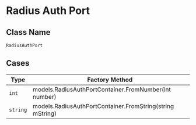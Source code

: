 
# Radius Auth Port

## Class Name

`RadiusAuthPort`

## Cases

| Type | Factory Method |
|  --- | --- |
| `int` | models.RadiusAuthPortContainer.FromNumber(int number) |
| `string` | models.RadiusAuthPortContainer.FromString(string mString) |

